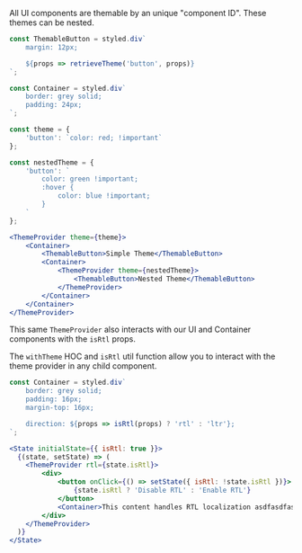 All UI components are themable by an unique "component ID". These themes can be nested.

```jsx
const ThemableButton = styled.div`
    margin: 12px;

    ${props => retrieveTheme('button', props)}
`;

const Container = styled.div`
    border: grey solid;
    padding: 24px;
`;

const theme = {
    'button': `color: red; !important`
};

const nestedTheme = {
    'button': `
        color: green !important;
        :hover {
            color: blue !important;
        }
    `
};

<ThemeProvider theme={theme}>
    <Container>
        <ThemableButton>Simple Theme</ThemableButton>
        <Container>
            <ThemeProvider theme={nestedTheme}>
                <ThemableButton>Nested Theme</ThemableButton>
            </ThemeProvider>
        </Container>
    </Container>
</ThemeProvider>
```

This same `ThemeProvider` also interacts with our UI and Container components with the `isRtl` props.

The `withTheme` HOC and `isRtl` util function allow you to interact with the theme provider in any child component.

```jsx
const Container = styled.div`
    border: grey solid;
    padding: 16px;
    margin-top: 16px;

    direction: ${props => isRtl(props) ? 'rtl' : 'ltr'};
`;

<State initialState={{ isRtl: true }}>
  {(state, setState) => (
    <ThemeProvider rtl={state.isRtl}>
        <div>
            <button onClick={() => setState({ isRtl: !state.isRtl })}>
                {state.isRtl ? 'Disable RTL' : 'Enable RTL'}
            </button>
            <Container>This content handles RTL localization asdfasdfasdf</Container>
        </div>
    </ThemeProvider>
  )}
</State>
```
